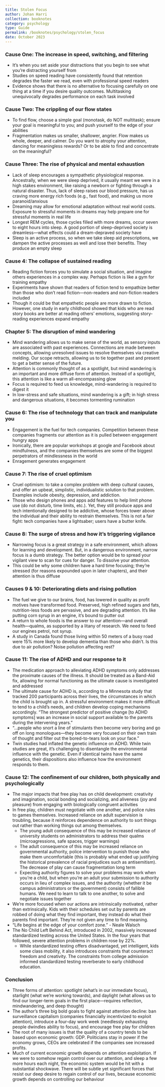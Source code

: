 ```yaml
---
title: Stolen Focus
author: Johan Harri
collection: booknotes
category: psychology
type: Guide
permalink: /booknotes/psychology/stolen_focus
date: October 2023
---
```


### Cause One: The increase in speed, switching, and filtering
*	It’s when you set aside your distractions that you begin to see what you’re distracting yourself from
*	Studies on speed reading have consistently found that retention degrades the faster we read, even with professional speed readers
*	Evidence shows that there is no alternative to focusing carefully on one thing at a time if you desire quality outcomes. Multitasking unequivocally degrades performance on each task involved
### Cause Two: The crippling of our flow states
*	To find flow, choose a simple goal (monotask, do NOT multitask); ensure your goal is meaningful to you; and push yourself to the edge of your abilities
*	Fragmentation makes us smaller, shallower, angrier. Flow makes us whole, deeper, and calmer. Do you want to atrophy your attention, dancing for meaningless rewards? Or to be able to find and concentrate on the meaningful?
### Cause Three: The rise of physical and mental exhaustion
*	Lack of sleep encourages a sympathetic physiological response. Ancestrally, when we were sleep deprived, it usually meant we were in a high stakes environment, like raising a newborn or fighting through a natural disaster. Thus, lack of sleep raises our blood pressure, has us craving more energy rich foods (e.g., fast food), and making us more paranoid/anxious
*	Dreaming may allow for emotional adaptation without real world costs. Exposure to stressful moments in dreams may help prepare one for stressful moments in real life
*	Longest REM cycles, those cycles filled with more dreams, occur seven to eight hours into sleep. A good portion of sleep-deprived society is dreamless—what effects could a dream-depraved society have
*	Sleep is an active process, so when we take sleep aid prescriptions, we dampen the active processes as well and lose their benefits. They produce an empty sleep
### Cause 4: The collapse of sustained reading
*	Reading fiction forces you to simulate a social situation, and imagine others experiences in a complex way. Perhaps fiction is like a gym for training empathy
*	Experiments have shown that readers of fiction tend to empathize better than those who don’t read fiction—non-readers and non-fiction readers included
*	Though it could be that empathetic people are more drawn to fiction. However, one study in early childhood showed that kids who are read story books are better at reading others’ emotions, suggesting story-reading experiences expand empathy
### Chapter 5: The disruption of mind wandering
*	Mind wandering allows us to make sense of the world, as sensory inputs are associated with past experiences. Connections are made between concepts, allowing unresolved issues to resolve themselves via creative melding. Our scope retracts, allowing us to tie together past and present to get a better sense of the future.
*	Attention is commonly thought of as a spotlight, but mind wandering is an important and more diffuse form of attention. Instead of a spotlight, this attention is like a warm all-encompassing glow
*	Focus is required to feed us knowledge, mind-wandering is required to digest it
*	In low-stress and safe situations, mind wandering is a gift; in high stress and dangerous situations, it becomes tormenting rumination
### Cause 6: The rise of technology that can track and manipulate you
*	Engagement is the fuel for tech companies. Competition between these companies fragments our attention as it is pulled between engagement hungry apps
*	Ironically, there are popular workshops at google and Facebook about mindfulness, and the companies themselves are some of the biggest perpetrators of mindlessness in the world
*	Enragement generates engagement
### Cause 7: The rise of cruel optimism
*	Cruel optimism: to take a complex problem with deep cultural causes, and offer an upbeat, simplistic, individualistic solution to that problem. Examples include obesity, depression, and addiction.
*	Those who design phones and apps add features to help limit phone use (do not disturb, time limits, etc.). Yet, they still produce apps and tech intentionally designed to be addictive, whose forces tower above the individual and their ability to restrain themselves. This is not a fair fight: tech companies have a lightsaber; users have a butter knife.
### Cause 8: The surge of stress and how it’s triggering vigilance
*	Narrowing focus is a great strategy in a safe environment, which allows for learning and development. But, in a dangerous environment, narrow focus is a dumb strategy. The better option would be to spread your vigilant view to scan for cues for danger. To dissolve your attention.
*	This could be why some children have a hard time focusing; they’re stressed (for reasons expounded upon in later chapters), and their attention is thus diffuse
### Causes 9 & 10: Deteriorating diets and rising pollution
*	The fuel we give to our brains, food, has lowered in quality as profit motives have transformed food. Preserved, high refined sugars and fats, nutrition-less foods are pervasive, and are degrading attention. It’s like putting corn syrup in an engine, it’s bound to putter out
*	A return to whole foods is the answer to our attention—and overall health—qualms, as supported by a litany of research. We need to feed our engines petrol, not syrup.
*	A study in Canada found those living within 50 meters of a busy road were 15% more likely to develop dementia than those who didn’t. Is this due to air pollution? Noise pollution affecting rest?
### Cause 11: The rise of ADHD and our response to it
*	The medication approach to alleviating ADHD symptoms only addresses the proximate causes of the illness. It should be treated as a Band-Aid fix, allowing for normal functioning as the ultimate cause is investigated and addressed
*	The ultimate cause for ADHD is, according to a Minnesota study that tracked 200 participants across their lives, the circumstances in which the child is brought up in. A stressful environment makes it more difficult to tend to a child’s needs, and children develop coping mechanisms accordingly. “The strongest predictor of positive change [to ADHD symptoms] was an increase in social support available to the parents during the intervening years.”
*	“…people who snort a line of stimulants then become very boring and go off on long monologues—they become very focused on their own train of thought and filter out the bored-to-tears look on your face.”
*	Twin studies had inflated the genetic influence on ADHD. While twin studies are great, it’s challenging to disentangle the environmental influence with the genetic. Even if identical twins have the same genetics, their dispositions also influence how the environment responds to them.
### Cause 12: The confinement of our children, both physically and psychologically
*	The major impacts that free play has on child development: creativity and imagination, social bonding and socializing, and aliveness (joy and pleasure) from engaging with biologically congruent activities
*	In free play, children must negotiate with one another, and police rules to games themselves. Increased reliance on adult supervision is troubling, because it reinforces dependence on authority to sort things out rather than working things out among themselves.
    * The young adult consequence of this may be increased reliance of university students on administrators to address their qualms (microagressions, safe spaces, trigger warnings)
    * The adult consequence of this may be increased reliance on governmental authority, police intervention to punish those who make them uncomfortable (this is probably what ended up justifying the historical prevalence of racial prejudices such as antisemitism). The decrease of play can cause fragmentation long term
    * Expecting authority figures to solve your problems may work when you’re a child, but when you’re an adult your submission to authority occurs in lieu of complex issues, and the authority (whether it be campus administrators or the government) consists of fallible humans. We need to learn to talk to one another, to solve and negotiate issues together
*	We’re more focused when our actions are intrinsically motivated, rather than extrinsically. Kids with their schedules set out by parents are robbed of doing what they find important, they instead do what their parents find important. They’re not given any time to find meaning.
*	“Life begins at the edge of your comfort zone.” - Neale Walsch
*	The No Child Left Behind Act, introduced in 2002, massively increased standardized testing across the United States. In the four years that followed, severe attention problems in children rose by 22%.
    * While standardized testing offers disadvantaged, yet intelligent, kids some class mobility, it also introduces constraints that counteract freedom and creativity. The constraints from college admission informed standardized testing reverberate to early childhood education.
### Conclusion
*	Three forms of attention: spotlight (what’s in our immediate focus), starlight (what we’re working towards), and daylight (what allows us to find our longer-term goals in the first place—requires reflection, mindwandering, and deep thought)
*	The author’s three big bold goals to fight against attention decline: ban surveillance capitalism (companies financially incentivized to exploit attention), introduce a four-day work week (needlessly exhausting people dwindles ability to focus), and encourage free play for children
*	The root of many issues is that the quality of a country tends to be based upon economic growth: GDP. Politicians stay in power if the economy grows, CEOs are celebrated if the companies see increased profits.
*	Much of current economic growth depends on attention exploitation. If we were to somehow regain control over our attention, and sleep a few more hours each night, the economic system would be hit with a substantial shockwave. There will be subtle yet significant forces that resist our deep desire to regain control of our lives, because economic growth depends on controlling our behaviour
